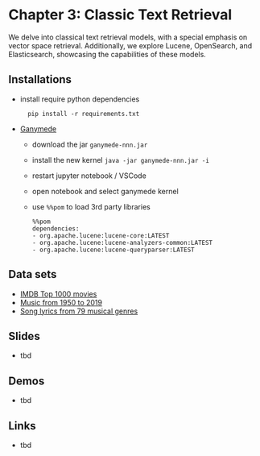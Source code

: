 # Chapter 3: Classic Text Retrieval

We delve into classical text retrieval models, with a special emphasis on vector space retrieval. Additionally, we explore Lucene, OpenSearch, and Elasticsearch, showcasing the capabilities of these models.

## Installations
- install require python dependencies
  ```
    pip install -r requirements.txt
  ```

- [Ganymede](https://github.com/allen-ball/ganymede)
  - download the jar `ganymede-nnn.jar`
  - install the new kernel `java -jar ganymede-nnn.jar -i`
  - restart jupyter notebook / VSCode
  - open notebook and select ganymede kernel
  - use `%%pom` to load 3rd party libraries

    ```pom
    %%pom
    dependencies:
    - org.apache.lucene:lucene-core:LATEST
    - org.apache.lucene:lucene-analyzers-common:LATEST
    - org.apache.lucene:lucene-queryparser:LATEST
    ```

## Data sets

- [IMDB Top 1000 movies](https://www.kaggle.com/datasets/harshitshankhdhar/imdb-dataset-of-top-1000-movies-and-tv-shows)
- [Music from 1950 to 2019](https://www.kaggle.com/datasets/saurabhshahane/music-dataset-1950-to-2019)
- [Song lyrics from 79 musical genres](https://www.kaggle.com/datasets/neisse/scrapped-lyrics-from-6-genres)

## Slides

- tbd

## Demos

- tbd

## Links

- tbd
